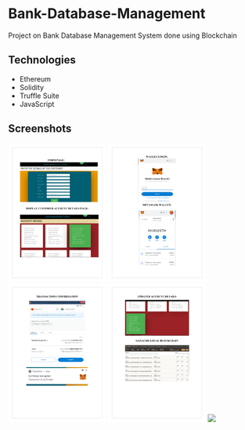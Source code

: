 # Bank-Database-Management
Project on Bank Database Management System done  using Blockchain

  
## Technologies
  * Ethereum
  * Solidity
  * Truffle Suite
  * JavaScript
## Screenshots
<img src="/screenshots/Screenshot_1.png" width = 200>
<img src="/screenshots/Screenshot_2.png" width = 200>
<img src="/screenshots/Screenshot_3.png" width = 200>
<img src="/screenshots/Screenshot_4.png" width = 200>
<img src="/screenshots/Screenshot_5.png" width = 200>
